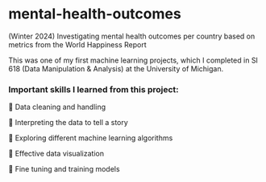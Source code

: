 # mental-health-outcomes
(Winter 2024) Investigating mental health outcomes per country based on metrics from the World Happiness Report 

This was one of my first machine learning projects, which I completed in SI 618 (Data Manipulation & Analysis) at the University of Michigan. 

### Important skills I learned from this project: 

📌 Data cleaning and handling 

📌 Interpreting the data to tell a story  

📌 Exploring different machine learning algorithms 

📌 Effective data visualization 

📌 Fine tuning and training models 
